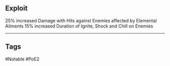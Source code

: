 ## Exploit
25% increased Damage with Hits against Enemies affected by Elemental Ailments
15% increased Duration of Ignite, Shock and Chill on Enemies

---
## Tags
#Notable
#PoE2
